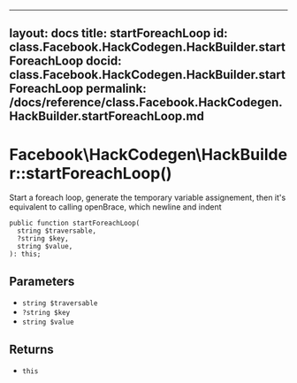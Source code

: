
***

layout: docs
title: startForeachLoop
id: class.Facebook.HackCodegen.HackBuilder.startForeachLoop
docid: class.Facebook.HackCodegen.HackBuilder.startForeachLoop
permalink: /docs/reference/class.Facebook.HackCodegen.HackBuilder.startForeachLoop.md
---







# Facebook\\HackCodegen\\HackBuilder::startForeachLoop()




Start a foreach loop, generate the temporary variable assignement, then
it's equivalent to calling openBrace, which newline and indent




``` Hack
public function startForeachLoop(
  string $traversable,
  ?string $key,
  string $value,
): this;
```




## Parameters




* ` string $traversable `
* ` ?string $key `
* ` string $value `




## Returns




- ` this `